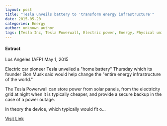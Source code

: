 ```yaml
---
layout: post
title: "Tesla unveils battery to 'transform energy infrastructure'"
date: 2015-05-20
categories: Energy
author: unknown author
tags: [Tesla Inc, Tesla Powerwall, Electric power, Energy, Physical universe, Nature, Artificial objects, Technology]
---
```





#### Extract
>
Los Angeles (AFP) May 1, 2015


 Electric car pioneer Tesla unveiled a "home battery" Thursday which its founder Elon Musk said would help change the "entire energy infrastructure of the world." 

The Tesla Powerwall can store power from solar panels, from the electricity grid at night when it is typically cheaper, and provide a secure backup in the case of a power outage. 

In theory the device, which typically would fit o...



[Visit Link](http://www.spacedaily.com/reports/Tesla_unveils_battery_to_transform_energy_infrastructure_999.html)


